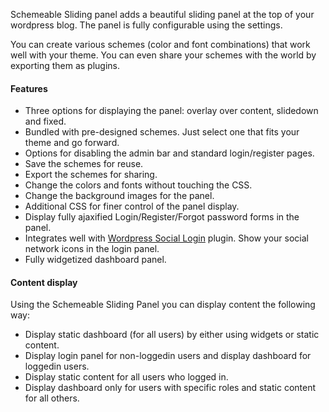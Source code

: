 Schemeable Sliding panel adds a beautiful sliding panel at the top of your
wordpress blog. The panel is fully configurable using the settings.

You can create various schemes (color and font combinations) that work well with
your theme. You can even share your schemes with the world by exporting them as
plugins.

#### Features 

* Three options for displaying the panel: overlay over content, slidedown and fixed.
* Bundled with pre-designed schemes. Just select one that fits your theme and go forward.
* Options for disabling the admin bar and standard login/register pages.
* Save the schemes for reuse.
* Export the schemes for sharing.
* Change the colors and fonts without touching the CSS.
* Change the background images for the panel.
* Additional CSS for finer control of the panel display.
* Display fully ajaxified Login/Register/Forgot password forms in the panel.
* Integrates well with [Wordpress Social Login]("http//wordpress.org/extend/plugins/wordpress-social-login")
  plugin. Show your social network icons in the login panel.
* Fully widgetized dashboard panel.


#### Content display

Using the Schemeable Sliding Panel you can display content the following way:


* Display static dashboard (for all users) by either using widgets or static content.
* Display login panel for non-loggedin users and display dashboard for loggedin users.
* Display static content for all users who logged in.
* Display dashboard only for users with specific roles and static content for all others.


